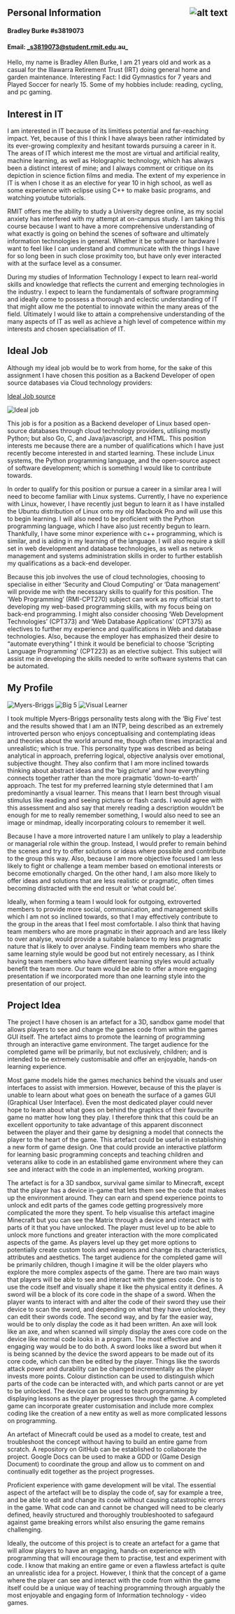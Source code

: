 ## **Personal Information** <img align="right" src="https://github.com/Bburke2/MyProfile/raw/master/Images/IMG_5727.jpg" alt="alt text">

#### Bradley Burke #s3819073

#### Email: _s3819073@student.rmit.edu.au_

Hello, my name is Bradley Allen Burke, I am 21 years old and work as a casual for the Illawarra Retirement Trust (IRT) doing general home and garden maintenance. Interesting Fact: I did Gymnastics for 7 years and Played Soccer for nearly 15. Some of my hobbies include: reading, cycling, and pc gaming.

## **Interest in IT**

I am interested in IT because of its limitless potential and far-reaching impact. Yet, because of this I think I have always been rather  intimidated by its ever-growing complexity and hesitant towards pursuing a  career in it. The areas of IT which interest me the most are virtual and  artificial reality, machine learning, as well as Holographic technology, which has always been a distinct interest of mine; and I always comment or  critique on its depiction in science fiction films and media. The extent of my experience in IT is when I chose it as an elective for year 10 in high school, as well as some experience with eclipse using C++ to make basic programs, and watching youtube tutorials.

RMIT offers me the ability to study a University degree online, as my social anxiety has interfered with my attempt at on-campus study. I am taking this course because I want to have a more comprehensive understanding of what exactly is going on behind the scenes of software and ultimately information technologies in general. Whether it be software or hardware I want to feel like I can understand and communicate with the things I have for so long been in such close proximity too, but have only ever interacted with at the surface level as a consumer.

During my studies of Information Technology I expect to learn real-world skills and knowledge that reflects the current and emerging technologies in the industry. I expect to learn the fundamentals of software programming and ideally come to possess a thorough and eclectic understanding of IT that might allow me the potential to innovate within the many areas of the field. Ultimately I would like to attain a comprehensive understanding of the many aspects of IT as well as achieve a high level of competence within my interests and chosen specialisation of IT. 


## **Ideal Job**

Although my ideal job would be to work from home, for the sake of this assignment I have chosen this position as a Backend Developer of open source databases via Cloud technology providers:

[Ideal Job source](https://www.seek.com.au/job/39695279?type=standout&searchrequesttoken=8dd5b2f8-25fb-4c73-83d5-fece379d33f5)

![Ideal job](https://github.com/Bburke2/MyProfile/raw/master/Images/Backend%20Developer%20Linux.JPG)

This job is for a position as a Backend developer of Linux based open-source databases through cloud technology providers, utilising mostly Python; but also Go, C, and Java/javascript, and HTML. This position interests me because there are a number of qualifications which I have just recently become interested in and started learning. These include Linux systems, the Python programming language, and the open-source aspect of software development; which is something I would like to contribute towards.

In order to qualify for this position or pursue a career in a similar area I will need to become familiar with Linux systems. Currently, I have no experience with Linux, however, I have recently just begun to learn it as I have installed the Ubuntu distribution of Linux onto my old Macbook Pro and will use this to begin learning. I will also need to be proficient with the Python programming language, which I have also just recently begun to learn. Thankfully, I have some minor experience with c++ programming, which is similar, and is aiding in my learning of the language. I will also require a skill set in web development and database technologies, as well as network management and systems administration skills in order to further establish my qualifications as a back-end developer. 

Because this job involves the use of cloud technologies, choosing to specialise in either ‘Security and Cloud Computing’ or ‘Data management’ will provide me with the necessary skills to qualify for this position. The ‘Web Programming’ (RMI-CPT270) subject can work as my official start to developing my web-based programming skills, with my focus being on back-end programming. I might also consider choosing ‘Web Development Technologies’ (CPT373) and ‘Web Database Applications’ (CPT375) as electives to further my experience and qualifications in Web and database technologies. Also, because the employer has emphasized their desire to “automate everything” I think it would be beneficial to choose ‘Scripting Language Programming’ (CPT223) as an elective subject. This subject will assist me in developing the skills needed to write software systems that can be automated.

## **My Profile**

![Myers-Briggs](https://github.com/Bburke2/MyProfile/raw/master/Images/Logician.JPG)
![Big 5](https://github.com/Bburke2/MyProfile/raw/master/Images/big%205.JPG)
![Visual Learner](https://github.com/Bburke2/MyProfile/raw/master/Images/Visual%20learner.JPG)

I took multiple Myers-Briggs personality tests along with the ‘Big Five’ test and the results showed that I am an INTP, being described as an extremely introverted person who enjoys conceptualising and contemplating ideas and theories about the world around me, though often times impractical and unrealistic; which is true. This personality type was described as being analytical in approach, preferring logical, objective analysis over emotional, subjective thought. They also confirm that I am more inclined towards thinking about abstract ideas and the ‘big picture’ and how everything connects together rather than the more pragmatic ‘down-to-earth’ approach. The test for my preferred learning style determined that I am predominantly a visual learner. This means that I learn best through visual stimulus like reading and seeing pictures or flash cards. I would agree with this assessment and also say that merely reading a description wouldn’t be enough for me to really remember something, I would also need to see an image or mindmap, ideally incorporating colours to remember it well.

Because I have a more introverted nature I am unlikely to play a leadership or managerial role within the group. Instead, I would prefer to remain behind the scenes and try to offer solutions or ideas where possible and contribute to the group this way. Also, because I am more objective focused I am less likely to fight or challenge a team member based on emotional interests or become emotionally charged. On the other hand, I am also more likely to offer ideas and solutions that are less realistic or pragmatic, often times becoming distracted with the end result or ‘what could be’.

Ideally, when forming a team I would look for outgoing, extroverted members to provide more social, communication, and management skills which I am not so inclined towards, so that I may effectively contribute to the group in the areas that I feel most comfortable. I also think that having team members who are more pragmatic in their approach and are less likely to over analyse, would provide a suitable balance to my less pragmatic nature that is likely to over analyse. Finding team members who share the same learning style would be good but not entirely necessary, as I think having team members who have different learning styles would actually benefit the team more. Our team would be able to offer a more engaging presentation if we incorporated more than one learning style into the presentation of our project.

## **Project Idea**

The project I have chosen is an artefact for a 3D, sandbox game model that allows players to see and change the games code from within the games GUI itself. The artefact aims to promote the learning of programming through an interactive game environment. The target audience for the completed game will be primarily, but not exclusively, children; and is intended to be extremely customisable and offer an enjoyable, hands-on learning experience.

Most game models hide the games mechanics behind the visuals and user interfaces to assist with immersion. However, because of this the player is unable to learn about what goes on beneath the surface of a games GUI (Graphical User Interface). Even the most dedicated player could never hope to learn about what goes on behind the graphics of their favourite game no matter how long they play. I therefore think that this could be an excellent opportunity to take advantage of this apparent disconnect between the player and their game by designing a model that connects the player to the heart of the game. This artefact could be useful in establishing a new form of game design. One that could provide an interactive platform for learning basic programming concepts and teaching children and veterans alike to code in an established game environment where they can see and interact with the code in an implemented, working program.

The artefact is for a 3D sandbox, survival game similar to Minecraft, except that the player has a device in-game that lets them see the code that makes up the environment around. They can earn and spend experience points to unlock and edit parts of the games code getting progressively more complicated the more they spent. To help visualise this artefact imagine Minecraft but you can see the Matrix through a device and interact with parts of it that you have unlocked. The player must level up to be able to unlock more functions and greater interaction with the more complicated aspects of the game. As players level up they get more options to potentially create custom tools and weapons and change its characteristics, attributes and aesthetics. The target audience for the completed game will be primarily children, though I imagine it will be the older players who explore the more complex aspects of the game. There are two main ways that players will be able to see and interact with the games code. One is to use the code itself and visually shape it like the physical entity it defines. A sword will be a block of its core code in the shape of a sword. When the player wants to interact with and alter the code of their sword they use their device to scan the sword, and depending on what they have unlocked, they can edit their swords code. The second way, and by far the easier way, would be to only display the code as it had been written. An axe will look like an axe, and when scanned will simply display the axes core code on the device like normal code looks in a program. The most effective and engaging way would be to do both. A sword looks like a sword but when it is being scanned by the device the sword appears to be made out of its core code, which can then be edited by the player. Things like the swords attack power and durability can be changed incrementally as the player invests more points. Colour distinction can be used to distinguish which parts of the code can be interacted with, and which parts cannot or are yet to be unlocked. The device can be used to teach programming by displaying lessons as the player progresses through the game. A completed game can incorporate greater customisation and include more complex coding like the creation of a new entity as well as more complicated lessons on programming.

An artefact of Minecraft could be used as a model to create, test and troubleshoot the concept without having to build an entire game from scratch. A repository on GitHub can be established to collaborate the project. Google Docs can be used to make a GDD or (Game Design Document) to coordinate the group and allow us to comment on and continually edit together as the project progresses.

Proficient experience with game development will be vital. The essential aspect of the artefact will be to display the code of, say for example a tree, and be able to edit and change its code without causing catastrophic errors in the game. What code can and cannot be changed will need to be clearly defined, heavily structured and thoroughly troubleshooted to safegaurd against game breaking errors whilst also ensuring the game remains challenging.

Ideally, the outcome of this project is to create an artefact for a game that will allow players to have an engaging, hands-on experience with programming that will encourage them to practise, test and experiment with code. I know that making an entire game or even a flawless artefact is quite an unrealistic idea for a project. However, I think that the concept of a game where the player can see and interact with the code from within the game itself could be a unique way of teaching programming through arguably the most enjoyable and engaging form of Information technology - video games.
